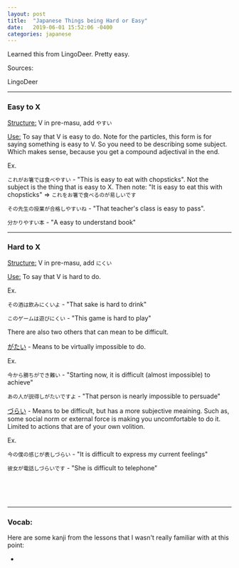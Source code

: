 ```yaml
---
layout: post
title:  "Japanese Things being Hard or Easy"
date:   2019-06-01 15:52:06 -0400
categories: japanese
---
```


Learned this from LingoDeer. Pretty easy.

Sources:

LingoDeer

<hr />
<h3>Easy to X</h3>

<u>Structure:</u> V in pre-masu, add `やすい`

<u>Use:</u> To say that V is easy to do. Note for the particles, this form is for saying something is easy to V. So you need to be describing some subject. Which makes sense, because you get a compound adjectival in the end.

Ex.

`これがお箸では食べやすい` - "This is easy to eat with chopsticks". Not the subject is the thing that is easy to X. Then note: "It is easy to eat this with chopsticks" => `これをお箸で食べるのが易しいです`

`その先生の授業が合格しやすいね` - "That teacher's class is easy to pass".

`分かりやすい本` - "A easy to understand book"

<hr />
<h3>Hard to X</h3>

<u>Structure:</u> V in pre-masu, add `にくい`

<u>Use:</u> To say that V is hard to do.

Ex.

`その酒は飲みにくいよ` - "That sake is hard to drink"

`このゲームは遊びにくい` - "This game is hard to play"

There are also two others that can mean to be difficult.

<u>がたい</u> - Means to be virtually impossible to do.

Ex.

`今から勝ちができ難い` - "Starting now, it is difficult (almost impossible) to achieve"

`あの人が説得しがたいですよ` - "That person is nearly impossible to persuade"

<u>づらい</u> - Means to be difficult, but has a more subjective meaining. Such as, some social norm or external force is making you uncomfortable to do it. Limited to actions that are of your own volition.

Ex. 

`今の僕の感じが表しづらい` - "It is difficult to express my current feelings"

`彼女が電話しづらいです` - "She is difficult to telephone"


<br />
<br />
<br />

<hr />
<h3>Vocab:</h3>

Here are some kanji from the lessons that I wasn't really familiar with at this point:

- 

